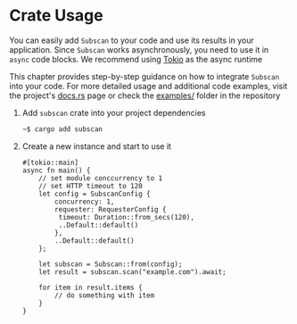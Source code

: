# Crate Usage

You can easily add `Subscan` to your code and use its results in your application. Since `Subscan` works asynchronously, you need to use it in `async` code blocks. We recommend using [Tokio](https://tokio.rs/) as the async runtime

This chapter provides step-by-step guidance on how to integrate `Subscan` into your code. For more detailed usage and additional code examples, visit the project's [docs.rs](https://docs.rs/subscan/latest/subscan/) page or check the [examples/](https://github.com/eredotpkfr/subscan/tree/main/examples) folder in the repository

1. Add `subscan` crate into your project dependencies

   ```bash
   ~$ cargo add subscan
   ```

2. Create a new instance and start to use it

   ```rust,ignore
   #[tokio::main]
   async fn main() {
       // set module conccurrency to 1
       // set HTTP timeout to 120
       let config = SubscanConfig {
           concurrency: 1,
           requester: RequesterConfig {
            timeout: Duration::from_secs(120),
            ..Default::default() 
           },
           ..Default::default()
       };

       let subscan = Subscan::from(config);
       let result = subscan.scan("example.com").await;

       for item in result.items {
           // do something with item
       }
   }
   ```

